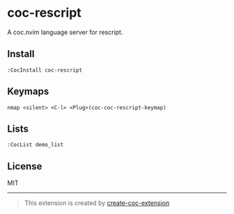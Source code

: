 # coc-rescript

A coc.nvim language server for rescript.

## Install

`:CocInstall coc-rescript`

## Keymaps

`nmap <silent> <C-l> <Plug>(coc-coc-rescript-keymap)`

## Lists

`:CocList demo_list`

## License

MIT

---

> This extension is created by [create-coc-extension](https://github.com/fannheyward/create-coc-extension)
